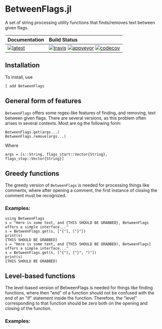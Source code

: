 # BetweenFlags.jl

A set of string processing utility functions that finds/removes text between given flags.

| **Documentation**                             | **Build Status**                                                                                                     |
|:--------------------------------------------- |:---------------------------------------------------------------------------------------------------------------------|
| [![latest][docs-latest-img]][docs-latest-url] | [![travis][travis-img]][travis-url] [![appveyor][appveyor-img]][appveyor-url] [![codecov][codecov-img]][codecov-url] |

[docs-latest-img]: https://img.shields.io/badge/docs-latest-blue.svg
[docs-latest-url]: https://charleskawczynski.github.io/BetweenFlags.jl/latest/

[travis-img]: https://travis-ci.org/charleskawczynski/BetweenFlags.jl.svg?branch=master
[travis-url]: https://travis-ci.org/charleskawczynski/BetweenFlags.jl

[appveyor-img]: https://ci.appveyor.com/api/projects/status/ca6lgtt9f8e42o4f?svg=true
[appveyor-url]: https://ci.appveyor.com/project/charleskawczynski/betweenflags-jl

[codecov-img]: https://codecov.io/gh/charleskawczynski/BetweenFlags.jl/branch/master/graph/badge.svg
[codecov-url]: https://codecov.io/gh/charleskawczynski/BetweenFlags.jl

## Installation

To install, use

`] add BetweenFlags`

## General form of features

`BetweenFlags` offers some regex-like features of finding,
and removing, text between given flags. There are several
versions, as this problem often arises in several contexts.
Most are og the following form:

```
BetweenFlags.get(args...)
BetweenFlags.remove(args...)
```

Where

`args = [s::String, flags_start::Vector{String}, flags_stop::Vector{String}]`


## Greedy functions
  The greedy version of `BetweenFlags` is needed for processing
  things like comments, where after opening a comment, the first
  instance of closing the comment must be recognized.

###  Examples:

```
using BetweenFlags
s = "Here is some text, and {THIS SHOULD BE GRABBED}, BetweenFlags offers a simple interface..."
s = BetweenFlags.get(s, ["{"], ["}"])
print(s)
{THIS SHOULD BE GRABBED}
s = "Here is some text, and {THIS SHOULD BE GRABBED), BetweenFlags} offers a simple interface..."
s = BetweenFlags.get(s, ["{"], ["}", ")"])
print(s)
{THIS SHOULD BE GRABBED)
```

## Level-based functions
  The level-based version of BetweenFlags is needed for things
  like finding functions, where then "end" of a function should
  not be confused with the end of an "if" statement inside the
  function. Therefore, the "level" corresponding to that function
  should be zero both on the opening and closing of the function.

###  Examples:

